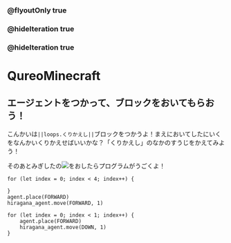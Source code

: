 ### @flyoutOnly true
### @hideIteration true
### @hideIteration true
# QureoMinecraft

## エージェントをつかって、ブロックをおいてもらおう！

こんかいは``||loops.くりかえし||``ブロックをつかうよ！まえにおいてしたにいくをなんかいくりかえせばいいかな？「くりかえし」のなかのすうじをかえてみよう！

そのあとみぎしたの![](https://raw.githubusercontent.com/camp-minecraft/TechkidsCampTutorial/master/images/playbutton.png)をおしたらプログラムがうごくよ！

```ghost
for (let index = 0; index < 4; index++) {
    
}
agent.place(FORWARD)
hiragana_agent.move(FORWARD, 1)
```

```template
for (let index = 0; index < 1; index++) {
    agent.place(FORWARD)
    hiragana_agent.move(DOWN, 1)
}
```